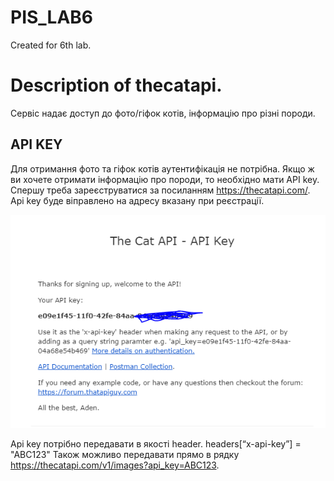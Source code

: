 # PIS_LAB6
Created for 6th lab. 

# Description of thecatapi.

Сервіс надає доступ до фото/гіфок котів, інформацію про різні породи.

## API KEY
Для отримання фото та гіфок котів аутентифікація не потрібна. Якщо ж ви хочете отримати інформацію про породи, то необхідно мати API key.
Спершу треба зареєструватися за посиланням https://thecatapi.com/. Api key буде віправлено на адресу вказану при реєстрації.

![ApiKey](/images/apiKey.PNG)

Api key потрібно передавати в якості header. 
headers[“x-api-key”] = "ABC123"
Також можливо передавати прямо в рядку https://thecatapi.com/v1/images?api_key=ABC123.



